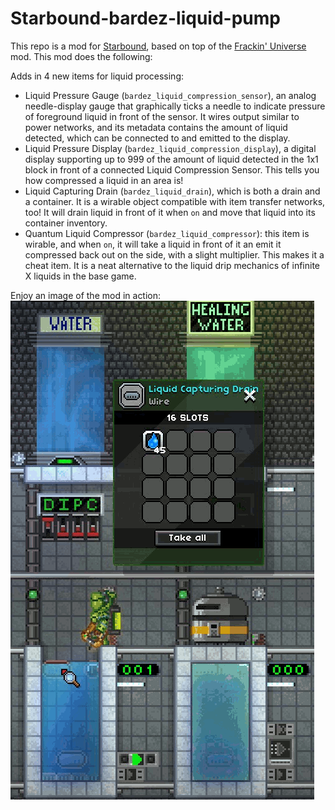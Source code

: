 # Starbound-bardez-liquid-pump

This repo is a mod for [Starbound](https://playstarbound.com/), based on top of the
[Frackin' Universe](https://steamcommunity.com/sharedfiles/filedetails/?id=729480149) mod. This mod does the following:

Adds in 4 new items for liquid processing:

- Liquid Pressure Gauge (`bardez_liquid_compression_sensor`), an analog needle-display gauge that graphically ticks a needle to indicate pressure of foreground
liquid in front of the sensor. It wires output similar to power networks, and its metadata contains the amount of liquid detected, 
which can be connected to and emitted to the display.
- Liquid Pressure Display (`bardez_liquid_compression_display`), a digital display supporting up to 999 of the amount of liquid detected in the 1x1 block
in front of a connected Liquid Compression Sensor. This tells you how compressed a liquid in an area is!
- Liquid Capturing Drain (`bardez_liquid_drain`), which is both a drain and a container. It is a wirable object compatible with item transfer networks, too!
It will drain liquid in front of it when `on` and move that liquid into its container inventory.
- Quantum Liquid Compressor (`bardez_liquid_compressor`): this item is wirable, and when `on`, it will take a liquid in front of it an emit it
compressed back out on the side, with a slight multiplier. This makes it a cheat item. It is a neat alternative to the liquid drip mechanics of
infinite X liquids in the base game.

Enjoy an image of the mod in action:
![image](/assets/drain-in-action.gif)